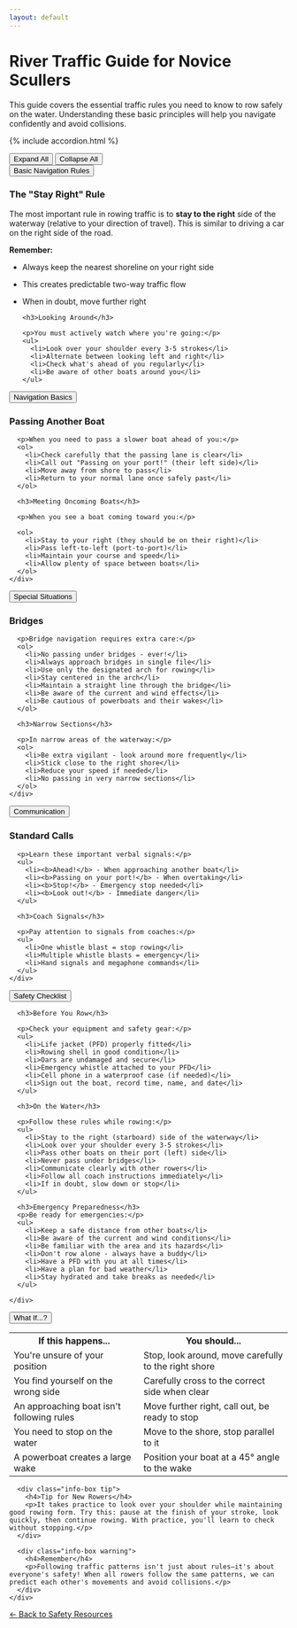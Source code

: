 ```yaml
---
layout: default
---
```


# River Traffic Guide for Novice Scullers

This guide covers the essential traffic rules you need to know to row safely on the water. Understanding these basic principles will help you navigate confidently and avoid collisions.

{% include accordion.html %}

<div class="accordion-controls">
  <button id="expand-all">Expand All</button>
  <button id="collapse-all">Collapse All</button>
</div>

<div class="accordion-section">
  <button class="accordion-toggle">Basic Navigation Rules</button>
  <div class="accordion-content">
    <div class="accordion-content-inner">
      <h3>The "Stay Right" Rule</h3>

The most important rule in rowing traffic is to **stay to the right** side of the waterway (relative to your direction of travel). This is similar to driving a car on the right side of the road.

**Remember:**
- Always keep the nearest shoreline on your right side
- This creates predictable two-way traffic flow
- When in doubt, move further right

      <h3>Looking Around</h3>

      <p>You must actively watch where you're going:</p>
      <ul>
        <li>Look over your shoulder every 3-5 strokes</li>
        <li>Alternate between looking left and right</li>
        <li>Check what's ahead of you regularly</li>
        <li>Be aware of other boats around you</li>
      </ul>
    </div>
  </div>
</div>

<div class="accordion-section">
  <button class="accordion-toggle">Navigation Basics</button>
  <div class="accordion-content">
    <div class="accordion-content-inner">
      <h3>Passing Another Boat</h3>

      <p>When you need to pass a slower boat ahead of you:</p>
      <ol>
        <li>Check carefully that the passing lane is clear</li>
        <li>Call out "Passing on your port!" (their left side)</li>
        <li>Move away from shore to pass</li>
        <li>Return to your normal lane once safely past</li>
      </ol>

      <h3>Meeting Oncoming Boats</h3>

      <p>When you see a boat coming toward you:</p>

      <ol>
        <li>Stay to your right (they should be on their right)</li>
        <li>Pass left-to-left (port-to-port)</li>
        <li>Maintain your course and speed</li>
        <li>Allow plenty of space between boats</li>
      </ol>
    </div>
  </div>
</div>

<div class="accordion-section">
  <button class="accordion-toggle">Special Situations</button>
  <div class="accordion-content">
    <div class="accordion-content-inner">
      <h3>Bridges</h3>

      <p>Bridge navigation requires extra care:</p>
      <ol>
        <li>No passing under bridges - ever!</li>
        <li>Always approach bridges in single file</li>
        <li>Use only the designated arch for rowing</li>
        <li>Stay centered in the arch</li>
        <li>Maintain a straight line through the bridge</li>
        <li>Be aware of the current and wind effects</li>
        <li>Be cautious of powerboats and their wakes</li>
      </ol>

      <h3>Narrow Sections</h3>

      <p>In narrow areas of the waterway:</p>
      <ol>
        <li>Be extra vigilant - look around more frequently</li>
        <li>Stick close to the right shore</li>
        <li>Reduce your speed if needed</li>
        <li>No passing in very narrow sections</li>
      </ol>
    </div>
  </div>
</div>

<div class="accordion-section">
  <button class="accordion-toggle">Communication</button>
  <div class="accordion-content">
    <div class="accordion-content-inner">
      <h3>Standard Calls</h3>

      <p>Learn these important verbal signals:</p>
      <ul>
        <li><b>Ahead!</b> - When approaching another boat</li>
        <li><b>Passing on your port!</b> - When overtaking</li>
        <li><b>Stop!</b> - Emergency stop needed</li>
        <li><b>Look out!</b> - Immediate danger</li>
      </ul>

      <h3>Coach Signals</h3>

      <p>Pay attention to signals from coaches:</p>
      <ul>
        <li>One whistle blast = stop rowing</li>
        <li>Multiple whistle blasts = emergency</li>
        <li>Hand signals and megaphone commands</li>
      </ul>
    </div>
  </div>
</div>

<div class="accordion-section">
  <button class="accordion-toggle">Safety Checklist</button>
  <div class="accordion-content">
    <div class="accordion-content-inner">

      <h3>Before You Row</h3>

      <p>Check your equipment and safety gear:</p>
      <ul>
        <li>Life jacket (PFD) properly fitted</li>
        <li>Rowing shell in good condition</li>
        <li>Oars are undamaged and secure</li>
        <li>Emergency whistle attached to your PFD</li>
        <li>Cell phone in a waterproof case (if needed)</li>
        <li>Sign out the boat, record time, name, and date</li>
      </ul>

      <h3>On the Water</h3>

      <p>Follow these rules while rowing:</p>
      <ul>
        <li>Stay to the right (starboard) side of the waterway</li>
        <li>Look over your shoulder every 3-5 strokes</li>
        <li>Pass other boats on their port (left) side</li>
        <li>Never pass under bridges</li>
        <li>Communicate clearly with other rowers</li>
        <li>Follow all coach instructions immediately</li>
        <li>If in doubt, slow down or stop</li>
      </ul>
      
      <h3>Emergency Preparedness</h3>
      <p>Be ready for emergencies:</p>
      <ul>
        <li>Keep a safe distance from other boats</li>
        <li>Be aware of the current and wind conditions</li>
        <li>Be familiar with the area and its hazards</li>
        <li>Don't row alone - always have a buddy</li>
        <li>Have a PFD with you at all times</li>
        <li>Have a plan for bad weather</li>
        <li>Stay hydrated and take breaks as needed</li>
      </ul>

    </div>
  </div>
</div>

<div class="accordion-section">
  <button class="accordion-toggle">What If...?</button>
  <div class="accordion-content">
    <div class="accordion-content-inner">
      <table>
        <tr>
          <th>If this happens...</th>
          <th>You should...</th>
        </tr>
        <tr>
          <td>You're unsure of your position</td>
          <td>Stop, look around, move carefully to the right shore</td>
        </tr>
        <tr>
          <td>You find yourself on the wrong side</td>
          <td>Carefully cross to the correct side when clear</td>
        </tr>
        <tr>
          <td>An approaching boat isn't following rules</td>
          <td>Move further right, call out, be ready to stop</td>
        </tr>
        <tr>
          <td>You need to stop on the water</td>
          <td>Move to the shore, stop parallel to it</td>
        </tr>
        <tr>
          <td>A powerboat creates a large wake</td>
          <td>Position your boat at a 45° angle to the wake</td>
        </tr>
      </table>

      <div class="info-box tip">
        <h4>Tip for New Rowers</h4>
        <p>It takes practice to look over your shoulder while maintaining good rowing form. Try this: pause at the finish of your stroke, look quickly, then continue rowing. With practice, you'll learn to check without stopping.</p>
      </div>

      <div class="info-box warning">
        <h4>Remember</h4>
        <p>Following traffic patterns isn't just about rules—it's about everyone's safety! When all rowers follow the same patterns, we can predict each other's movements and avoid collisions.</p>
      </div>
    </div>
  </div>
</div>

[← Back to Safety Resources](index.md)